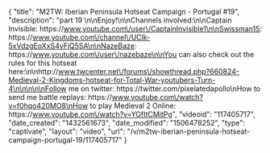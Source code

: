 {
    "title": "M2TW: Iberian Peninsula Hotseat Campaign - Portugal #19",
    "description": "part 19 \n\nEnjoy!\n\nChannels involved:\n\nCaptain Invisible: https:\/\/www.youtube.com\/user\/CaptainInvisible1\n\nSwissman15: https:\/\/www.youtube.com\/channel\/UClk-5xVdzgEoXxS4vFjQ5SA\n\nNazeBaze:  https:\/\/www.youtube.com\/user\/nazebaze\n\nYou can also check out the rules for this hotseat here:\n\nhttp:\/\/www.twcenter.net\/forums\/showthread.php?660824-Medieval-2-Kingdoms-hotseat-for-Total-War-youtubers-Turn-4\n\n\n\n\nFollow me on twitter: https:\/\/twitter.com\/pixelatedapollo\nHow to send me battle replays: https:\/\/www.youtube.com\/watch?v=f0hqo420MO8\nHow to play Medieval 2 Online: https:\/\/www.youtube.com\/watch?v=YGfItCMitPg",
    "videoid": "117405717",
    "date_created": "1432561673",
    "date_modified": "1506478252",
    "type": "captivate",
    "layout": "video",
    "url": "\/v\/m2tw-iberian-peninsula-hotseat-campaign-portugal-19\/117405717"
}